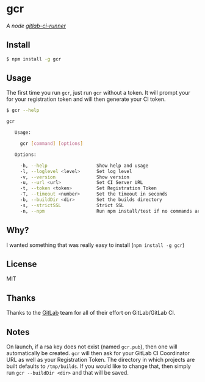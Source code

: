 # gcr

*A node [gitlab-ci-runner](https://github.com/gitlabhq/gitlab-ci-runner)*

## Install

```bash
$ npm install -g gcr
```

## Usage

The first time you run `gcr`, just run `gcr` without a token.  It will prompt your for your registration token and will then generate your CI token.

```bash
$ gcr --help

gcr

   Usage:

     gcr [command] [options]

   Options:

     -h, --help                  Show help and usage
     -l, --loglevel <level>      Set log level
     -v, --version               Show version
     -u, --url <url>             Set CI Server URL
     -t, --token <token>         Set Registration Token
     -T, --timeout <number>      Set the timeout in seconds
     -b, --buildDir <dir>        Set the builds directory
     -s, --strictSSL             Strict SSL
     -n, --npm                   Run npm install/test if no commands are present
```

## Why?

I wanted something that was really easy to install (`npm install -g gcr`)

## License

MIT

## Thanks

Thanks to the [GitLab](http://gitlab.org) team for all of their effort on GitLab/GitLab CI.

## Notes

On launch, if a rsa key does not exist (named `gcr.pub`), then one will automatically be created.  `gcr` will then ask for your GitLab CI Coordinator URL as well as your Registration Token.  The directory in which projects are built defaults to `/tmp/builds`.  If you would like to change that, then simply run `gcr --buildDir <dir>` and that will be saved.

